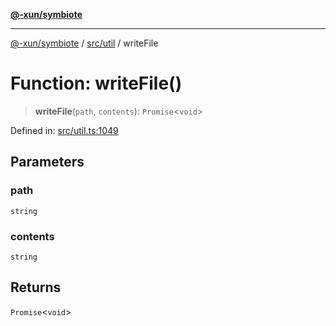 [**@-xun/symbiote**](../../../README.md)

***

[@-xun/symbiote](../../../README.md) / [src/util](../README.md) / writeFile

# Function: writeFile()

> **writeFile**(`path`, `contents`): `Promise`\<`void`\>

Defined in: [src/util.ts:1049](https://github.com/Xunnamius/symbiote/blob/38551ad9267f0803213908dddfaadca3c136fc01/src/util.ts#L1049)

## Parameters

### path

`string`

### contents

`string`

## Returns

`Promise`\<`void`\>
